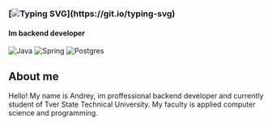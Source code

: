 ### [![Typing SVG](https://readme-typing-svg.herokuapp.com?font=Fira+Code&weight=900&size=24&duration=3000&pause=1000&color=F707E2&width=435&lines=Hi%2C+im+Andrey!)](https://git.io/typing-svg)
#### Im backend developer
![Java](https://img.shields.io/badge/java-%23ED8B00.svg?style=for-the-badge&logo=java&logoColor=white)
![Spring](https://img.shields.io/badge/spring-%236DB33F.svg?style=for-the-badge&logo=spring&logoColor=white)
![Postgres](https://img.shields.io/badge/postgres-%23316192.svg?style=for-the-badge&logo=postgresql&logoColor=white)
## About me
Hello! My name is Andrey, im proffessional backend developer and currently student of Tver State Technical University. My faculty is applied computer science and programming.
